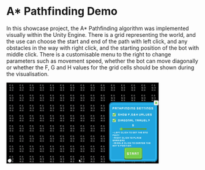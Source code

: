 # A* Pathfinding Demo

In this showcase project, the A* Pathfinding algorithm was implemented visually within the Unity Engine. There is a grid representing the world, and the use can choose the start and end of the path with left click, and any obstacles in the way with right click, and the starting position of the bot with middle click. There is a customisable menu to the right to change parameters such as movement speed, whether the bot can move diagonally or whether the F, G and H values for the grid cells should be shown during the visualisation. 

![A* Pathfinding in action](Showcase/Demo.gif "The demo in progress")
